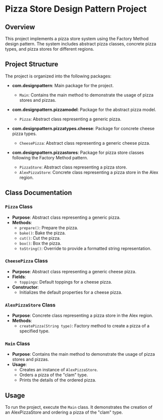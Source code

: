 # Pizza Store Design Pattern Project

## Overview

This project implements a pizza store system using the Factory Method design pattern. The system includes abstract pizza classes, concrete pizza types, and pizza stores for different regions.

## Project Structure

The project is organized into the following packages:

- **com.designpattern**: Main package for the project.
    - `Main`: Contains the main method to demonstrate the usage of pizza stores and pizzas.

- **com.designpattern.pizzamodel**: Package for the abstract pizza model.
    - `Pizza`: Abstract class representing a generic pizza.

- **com.designpattern.pizzatypes.cheese**: Package for concrete cheese pizza types.
    - `CheesePizza`: Abstract class representing a generic cheese pizza.

- **com.designpattern.pizzastores**: Package for pizza store classes following the Factory Method pattern.
    - `PizzaStore`: Abstract class representing a pizza store.
    - `AlexPizzaStore`: Concrete class representing a pizza store in the Alex region.

## Class Documentation

### `Pizza` Class

- **Purpose**: Abstract class representing a generic pizza.
- **Methods**:
    - `prepare()`: Prepare the pizza.
    - `bake()`: Bake the pizza.
    - `cut()`: Cut the pizza.
    - `box()`: Box the pizza.
    - `toString()`: Override to provide a formatted string representation.

### `CheesePizza` Class

- **Purpose**: Abstract class representing a generic cheese pizza.
- **Fields**:
    - `toppings`: Default toppings for a cheese pizza.
- **Constructor**:
    - Initializes the default properties for a cheese pizza.

### `AlexPizzaStore` Class

- **Purpose**: Concrete class representing a pizza store in the Alex region.
- **Methods**:
    - `createPizza(String type)`: Factory method to create a pizza of a specified type.

### `Main` Class

- **Purpose**: Contains the main method to demonstrate the usage of pizza stores and pizzas.
- **Usage**:
    - Creates an instance of `AlexPizzaStore`.
    - Orders a pizza of the "clam" type.
    - Prints the details of the ordered pizza.

## Usage

To run the project, execute the `Main` class. It demonstrates the creation of an AlexPizzaStore and ordering a pizza of the "clam" type.
